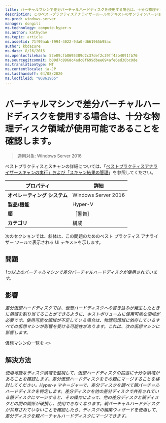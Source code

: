 ```yaml
---
title: バーチャルマシンで差分バーチャルハードディスクを使用する場合は、十分な物理ディスク領域が使用可能であることを確認します。
description: このベストプラクティスアナライザールールのテキストのオンラインバージョン。
ms.prod: windows-server
manager: dongill
ms.technology: compute-hyper-v
ms.author: kathydav
ms.topic: article
ms.assetid: 71f99aab-f994-4022-9da0-d661965b95ac
author: kbdazure
ms.date: 8/16/2016
ms.openlocfilehash: 52e09cfb8695389d2c37def2c39ff43b4091fb76
ms.sourcegitcommit: b00d7c8968c4adc8f699dbee694afe6ed36bc9de
ms.translationtype: MT
ms.contentlocale: ja-JP
ms.lasthandoff: 04/08/2020
ms.locfileid: "80861955"
---
```

# <a name="ensure-sufficient-physical-disk-space-is-available-when-virtual-machines-use-differencing-virtual-hard-disks"></a>バーチャルマシンで差分バーチャルハードディスクを使用する場合は、十分な物理ディスク領域が使用可能であることを確認します。

>適用対象: Windows Server 2016

ベストプラクティスとスキャンの詳細については、「[ベストプラクティスアナライザースキャンの実行」および「スキャン結果の管理](https://go.microsoft.com/fwlink/p/?LinkID=223177)」を参照してください。  
  
|プロパティ|詳細|  
|-|-|  
|**オペレーティング システム**|Windows Server 2016|  
|**製品/機能**|Hyper-V|  
|**順**|［警告］|  
|**カテゴリ**|構成|  
  
次のセクションでは、斜体は、この問題のためのベスト プラクティス アナライザー ツールで表示される UI テキストを示します。  
  
## <a name="issue"></a>問題  
*1つ以上のバーチャルマシンで差分バーチャルハードディスクが使用されています。*  
  
## <a name="impact"></a>影響  
*差分仮想ハードディスクでは、仮想ハードディスクへの書き込みが発生したときに領域を割り当てることができるように、ホストボリュームに使用可能な領域が必要です。使用可能な領域が不足している場合は、物理記憶域に依存しているすべての仮想マシンが影響を受ける可能性があります。これは、次の仮想マシンに影響します。*  
  
仮想マシンの一覧を \<>  
  
## <a name="resolution"></a>解決方法  
*使用可能なディスク領域を監視して、仮想ハードディスクの拡張に十分な領域があることを確認します。差分仮想ハードディスクをその親にマージすることを検討してください。Hyper-v マネージャーで、差分ディスクを調べて親バーチャルハードディスクを特定します。差分ディスクを他の差分ディスクで共有されている親ディスクにマージすると、その操作によって、他の差分ディスクと親ディスクとの間の関係が破損し、使用できなくなります。親バーチャルハードディスクが共有されていないことを確認したら、ディスクの編集ウィザードを使用して、差分ディスクを親バーチャルハードディスクにマージできます。*  
  


